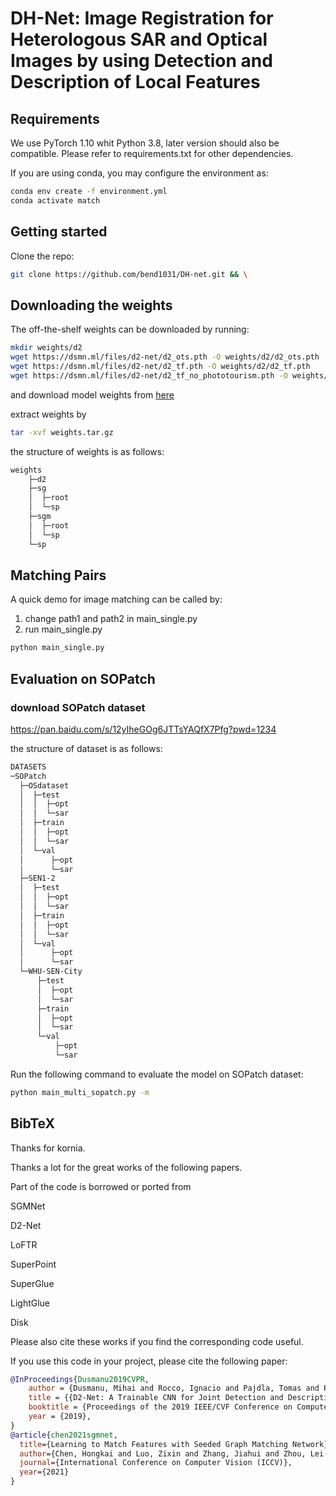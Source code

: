 # DH-Net: Image Registration for Heterologous SAR and Optical Images by using Detection and Description of Local Features

## Requirements

We use PyTorch 1.10 whit Python 3.8, later version should also be compatible. Please refer to requirements.txt for other dependencies.

If you are using conda, you may configure the environment as:

```bash
conda env create -f environment.yml
conda activate match
```

## Getting started

Clone the repo:
```bash
git clone https://github.com/bend1031/DH-net.git && \
```
## Downloading the weights


The off-the-shelf weights can be downloaded by running:

```bash
mkdir weights/d2
wget https://dsmn.ml/files/d2-net/d2_ots.pth -O weights/d2/d2_ots.pth
wget https://dsmn.ml/files/d2-net/d2_tf.pth -O weights/d2/d2_tf.pth
wget https://dsmn.ml/files/d2-net/d2_tf_no_phototourism.pth -O weights/d2/d2_tf_no_phototourism.pth
```

and download model weights from [here](https://drive.google.com/file/d/1Ca0WmKSSt2G6P7m8YAOlSAHEFar_TAWb/view?usp=sharing)

extract weights by

```bash
tar -xvf weights.tar.gz
```

the structure of weights is as follows:

```bash
weights
    ├─d2
    ├─sg
    │  ├─root
    │  └─sp
    ├─sgm
    │  ├─root
    │  └─sp
    └─sp
```
## Matching Pairs

A quick demo for image matching can be called by:

1. change path1 and path2 in main_single.py
2. run main_single.py
```bash
python main_single.py
```

## Evaluation on SOPatch

### download SOPatch dataset

https://pan.baidu.com/s/12yIheGOg6JTTsYAQfX7Pfg?pwd=1234

the structure of dataset is as follows:

```bash
DATASETS
─SOPatch
  ├─OSdataset
  │  ├─test
  │  │  ├─opt
  │  │  └─sar
  │  ├─train
  │  │  ├─opt
  │  │  └─sar
  │  └─val
  │      ├─opt
  │      └─sar
  ├─SEN1-2
  │  ├─test
  │  │  ├─opt
  │  │  └─sar
  │  ├─train
  │  │  ├─opt
  │  │  └─sar
  │  └─val
  │      ├─opt
  │      └─sar
  └─WHU-SEN-City
      ├─test
      │  ├─opt
      │  └─sar
      ├─train
      │  ├─opt
      │  └─sar
      └─val
          ├─opt
          └─sar
```

Run the following command to evaluate the model on SOPatch dataset:

```bash
python main_multi_sopatch.py -m
```

## BibTeX

Thanks for kornia.

Thanks a lot for the great works of the following papers.

Part of the code is borrowed or ported from

SGMNet

D2-Net

LoFTR

SuperPoint

SuperGlue

LightGlue

Disk

Please also cite these works if you find the corresponding code useful.

If you use this code in your project, please cite the following paper:

```bibtex
@InProceedings{Dusmanu2019CVPR,
    author = {Dusmanu, Mihai and Rocco, Ignacio and Pajdla, Tomas and Pollefeys, Marc and Sivic, Josef and Torii, Akihiko and Sattler, Torsten},
    title = {{D2-Net: A Trainable CNN for Joint Detection and Description of Local Features}},
    booktitle = {Proceedings of the 2019 IEEE/CVF Conference on Computer Vision and Pattern Recognition},
    year = {2019},
}
@article{chen2021sgmnet,
  title={Learning to Match Features with Seeded Graph Matching Network},
  author={Chen, Hongkai and Luo, Zixin and Zhang, Jiahui and Zhou, Lei and Bai, Xuyang and Hu, Zeyu and Tai, Chiew-Lan and Quan, Long},
  journal={International Conference on Computer Vision (ICCV)},
  year={2021}
}
```
